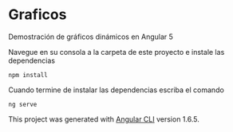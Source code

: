 # Graficos

Demostración de gráficos dinámicos en Angular 5


Navegue en su consola a la carpeta de este proyecto e instale las dependencias

```
npm install

```

Cuando termine de instalar las dependencias escriba el comando

```
ng serve

```

This project was generated with [Angular CLI](https://github.com/angular/angular-cli) version 1.6.5.
